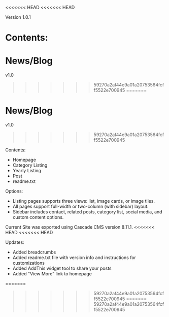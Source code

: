 <<<<<<< HEAD
<<<<<<< HEAD

Version 1.0.1

Contents:
=======
# News/Blog
v1.0
>>>>>>> 59270a2af44e9a01a20753564fcff5522e700945
=======
# News/Blog
v1.0
>>>>>>> 59270a2af44e9a01a20753564fcff5522e700945

Contents:
- Homepage 
- Category Listing
- Yearly Listing
- Post 
- readme.txt 

Options:
- Listing pages supports three views: list, image cards, or image tiles. 
- All pages support full-width or two-column (with sidebar) layout.
- Sidebar includes contact, related posts, category list, social media, and custom content options.

Current Site was exported using Cascade CMS version 8.11.1.
<<<<<<< HEAD
<<<<<<< HEAD

Updates:

- Added breadcrumbs
- Added readme.txt file with version info and instructions for customizations
- Added AddThis widget tool to share your posts
- Added "View More" link to homepage


=======
>>>>>>> 59270a2af44e9a01a20753564fcff5522e700945
=======
>>>>>>> 59270a2af44e9a01a20753564fcff5522e700945

